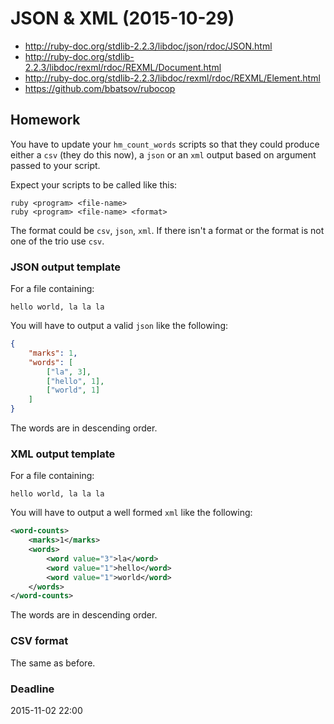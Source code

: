 # JSON & XML (2015-10-29)

- http://ruby-doc.org/stdlib-2.2.3/libdoc/json/rdoc/JSON.html
- http://ruby-doc.org/stdlib-2.2.3/libdoc/rexml/rdoc/REXML/Document.html
- http://ruby-doc.org/stdlib-2.2.3/libdoc/rexml/rdoc/REXML/Element.html
- https://github.com/bbatsov/rubocop

## Homework

You have to update your `hm_count_words` scripts so that they could produce
either a `csv` (they do this now), a `json` or an `xml` output based on argument passed to your script.

Expect your scripts to be called like this:

    ruby <program> <file-name>
    ruby <program> <file-name> <format>

The format could be  `csv`, `json`, `xml`. If there isn't a format or the format is not one of the trio use `csv`.

### JSON output template

For a file containing:

    hello world, la la la

You will have to output a valid `json` like the following:

```json
{
    "marks": 1,
    "words": [
        ["la", 3],
        ["hello", 1],
        ["world", 1]
    ]
}
```

The words are in descending order.

### XML output template

For a file containing:

    hello world, la la la

You will have to output a well formed `xml` like the following:

```xml
<word-counts>
    <marks>1</marks>
    <words>
        <word value="3">la</word>
        <word value="1">hello</word>
        <word value="1">world</word>
    </words>
</word-counts>
```

The words are in descending order.

### CSV format

The same as before.

### Deadline

2015-11-02 22:00
